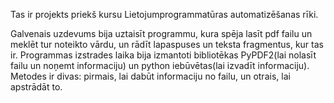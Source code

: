 Tas ir projekts priekš kursu Lietojumprogrammatūras automatizēšanas rīki.

Galvenais uzdevums bija uztaisīt programmu, kura spēja lasīt pdf failu un meklēt tur noteikto vārdu, un rādīt lapaspuses un teksta fragmentus, kur tas ir.
Programmas izstrades laika bija izmantoti bibliotēkas PyPDF2(lai nolasīt failu un noņemt informaciju) un python iebūvētas(lai izvadīt informaciju).
Metodes ir divas: pirmais, lai dabūt informaciju no failu, un otrais, lai apstrādāt to.
